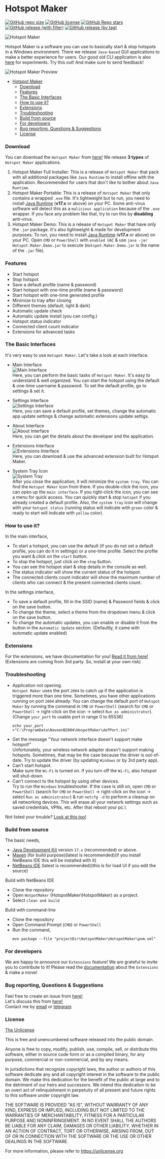 # Hotspot Maker

[![GitHub repo size](https://img.shields.io/github/repo-size/NaveenB2004/HotspotMaker)](#)
[![GitHub license](https://img.shields.io/github/license/NaveenB2004/HotspotMaker)](LICENSE)
[![GitHub Repo stars](https://img.shields.io/github/stars/NaveenB2004/HotspotMaker)](https://github.com/NaveenB2004/HotspotMaker/stargazers)
[![GitHub release (with filter)](https://img.shields.io/github/v/release/NaveenB2004/HotspotMaker)](https://github.com/NaveenB2004/HotspotMaker/releases)
[![GitHub release (by tag)](https://img.shields.io/github/downloads/NaveenB2004/HotspotMaker/v3.6/total)](https://github.com/NaveenB2004/HotspotMaker/releases/tag/v3.6)

![Hotspot Maker](Others/Media/hotspot%20maker.jpg "A tool for make hotspots!")

Hotspot Maker is a software you can use to basically start & stop hotspots in a Windows environment. There we release `Java-based` GUI applications to make a better experience for users. Our good old CLI application is also [here](https://github.com/NaveenB2004/HotspotMaker/releases/tag/v2.7) for experiments. Try this out! And make sure to send feedback!

![Hotspot Maker Preview](Others/Media/hotspot%20maker%20preview.jpg "Main Interface with Different Themes!")

- [Hotspot Maker](#hotspot-maker)
    - [Download](#download)
    - [Features](#features)
    - [The Basic Interfaces](#the-basic-interfaces)
    - [How to use it?](#how-to-use-it)
    - [Extensions](#extensions)
    - [Troubleshooting](#troubleshooting)
    - [Build from source](#build-from-source)
    - [For developers](#for-developers)
    - [Bug reporting, Questions \& Suggestions](#bug-reporting-questions--suggestions)
    - [License](#license)


### Download

You can download the `Hotspot Maker` from [here!](https://github.com/NaveenB2004/HotspotMaker/releases) We release **3 types** of `Hotspot Maker` applications.
1. Hotspot Maker Full Installer: This is a release of `Hotspot Maker` that pack with all additional packages like `Java Runtime` to install offline with the application. Recommended for users that don't like to bother about `Java Runtime`.
2. Hotspot Maker Portable: This is a release of `Hotspot Maker` that only contains a wrapped `.exe` file. It's lightweight but to run, you need to install [Java Runtime][jdk] (**v17.x** or above) on your PC. Some anti-virus software will detect this as a `malicious application` because of the `.exe` wrapper. If you face any problem like that, try to run this by **disabling** anti-virus.
3. Hotspot Maker Demo: This is a release of `Hotspot Maker` that have only the `.jar` package. It's also lightweight & made for development purposes. To run, you need to install [Java Runtime][jdk] (**v17.x** or above) on your PC. Open `CMD` or `PowerShell` with `enabled UAC` & use `java -jar Hotspot.Maker.Demo.jar` to execute (`Hotspot.Maker.Demo.jar` is the name of the `.jar` file).

### Features

- Start hotspot
- Stop hotspot
- Save a default profile (name & password)
- Start hotspot with one-time profile (name & password)
- Start hotspot with one-time generated profile
- Minimize to tray after closing
- Different themes (default, light & dark)
- Automatic update check
- Automatic update install (you can config.)
- Hotspot status indicator
- Connected client count indicator
- Extensions for advanced tasks

### The Basic Interfaces

It's very easy to use `Hotspot Maker`. Let's take a look at each interface.

- Main Interface\
  ![Main Interface](Others/Media/Interface1.PNG "Main Interface")\
  Here, you can perform the basic tasks of `Hotspot Maker`. It's easy to understand & well organized. You can start the hotspot using the default & one-time username & password. To set the default profile, go to settings & set it.

- Settings Interface\
  ![Settings Interface](Others/Media/Interface2.PNG "Settings Interface")\
  Here, you can save a default profile, set themes, change the automatic app update settings & change automatic extensions update settigs.

- About Interface\
  ![About Interface](Others/Media/Interface3.PNG "About Interface")\
  Here, you can get the details about the developer and the application.

- Extensions Interface\
  ![Extensions Interface](Others/Media/Interface4.PNG "Extensions Interface")\
  Here, you can download & use the advanced extension built for Hotspot Maker.

- System Tray Icon\
  ![System Tray](Others/Media/Interface5.PNG "System Tray Menu")\
  After you close the application, it will minimize the `system tray`. You can find the `Hotspot Maker` icon from there. If you double-click the icon, you can open up the `main interface`. If you right-click the icon, you can see a menu for quick access. You can quickly start & stop `hotspot` if you already created a default profile. Also, the `system tray` icon will change with your `hotspot status` (running status will indicate with `green` color & ready to start will indicate with `yellow` color).

### How to use it?

In the main interface,
- To start a hotspot, you can use the default (if you do not set a default profile, you can do it in settings) or a one-time profile. Select the profile you want & click on the `start` button.
- To stop the hotspot, just click on the `stop` button.
- You can see the hotspot start & stop details in the console as well.
- The status indicator will show the current status of the hotspot.
- The connected clients count indicator will show the maximum number of clients who can connect & the present connected clients count.

In the settings interface,
- To save a default profile, fill in the SSID (name) & Password fields & click on the save button.
- To change the theme, select a theme from the dropdown menu & click on the save button.
- To change the automatic updates, you can enable or disable it from the button in the `Automatic Update` section. (Defaultly, it came with automatic update enabled)

### Extensions

For the extensions, we have documentation for you! [Read it from here!](Extensions/README.md)\
(Extensions are coming from 3rd party. So, install at your own risk)

### Troubleshooting

- Application not opening.\
  `Hotspot Maker` uses the port `2004` to catch up if the application is triggered more than one time. Sometimes, you have other applications running on port `2004` already. You can change the default port of `Hotspot Maker` by running the command in `CMD` or `PowerShell` (search for `CMD` or `PowerShell` -> right-click on the icon -> select `Run as administrator`). (Change `your_port` to usable port in range 0 to 65536)
  ```
  echo your_port >"C:\ProgramData\NaveenB2004\HospotMaker\defPort.ini"
  ```
- Get the message "Your network interface doesn't support make hotspot!"\
  Unfortunately, your wireless network adapter doesn't support making hotspots. Sometimes, that may be the case because the driver is out-of-date. Try to update the driver (by updating `Windows` or by 3rd party app).
- Can't start hotspot.\
  Make sure the `Wi-Fi` is turned on. If you turn off the `Wi-Fi`, also hotspot will shut-down.
- Can't connect to the hotspot by using other devices.\
  Try to run the `Windows` troubleshooter. If the case is still on, open `CMD` or `PowerShell` (search for `CMD` or `PowerShell` -> right-click on the icon -> select `Run as administrator`) & run `netcfg -d` to perform a cleanup on all networking devices. This will erase all your network settings such as saved credentials, VPNs, etc. After that reboot your pc.\

Not listed your trouble? [Look at this too!](#bug-reporting-questions--suggestions)

### Build from source

The basic needs,
- [Java Development Kit][jdk] version `17.x` (recommended) or above.
- [Maven](https://maven.apache.org/download.cgi "Download Maven") (for build purpose)(latest is recommended)(if you install  NetBeans IDE this will be installed with it)
- [NetBeans IDE](https://netbeans.apache.org/download/index.html "Download NetBeans IDE") (latest is recommended)(this is for load UI if you edit the source)

Build with NetBeans IDE
- Clone the repository
- Open `HotpotMaker` (HotspotMaker\HotspotMaker) as a project.
- Select `clean and build`

Build with command-line
- Clone the repository
- Open Command Prompt (`CMD`) or `PowerShell`
- Run the command,
  ```
  mvn package --file "projectDir\HotspotMaker\HotspotMaker\pom.xml"
  ```

### For developers

We are happy to announce our `Extensions` feature! We are grateful to invite you to contribute to it! Please read the [documentation](https://github.com/NaveenB2004/HotspotMaker/blob/main/Extensions/README.md "Extensions Documentation") about the `Extensions` & make a move!

### Bug reporting, Questions & Suggestions

Feel free to create an issue from [here!](https://github.com/NaveenB2004/HotspotMaker/issues)\
Let's discuss this from [here!](https://github.com/NaveenB2004/HotspotMaker/discussions)\
Contact me by [email](mailto:naveennbalasooriya2004@gmail.com "naveennbalasooriya2004@gmail.com") or [telegram](https://t.me/NaveenB2004 "@NaveenB2004")

### License

[The Unlicense](LICENSE)

This is free and unencumbered software released into the public domain.

Anyone is free to copy, modify, publish, use, compile, sell, or
distribute this software, either in source code form or as a compiled
binary, for any purpose, commercial or non-commercial, and by any
means.

In jurisdictions that recognize copyright laws, the author or authors
of this software dedicate any and all copyright interest in the
software to the public domain. We make this dedication for the benefit
of the public at large and to the detriment of our heirs and
successors. We intend this dedication to be an overt act of
relinquishment in perpetuity of all present and future rights to this
software under copyright law.

THE SOFTWARE IS PROVIDED "AS IS", WITHOUT WARRANTY OF ANY KIND,
EXPRESS OR IMPLIED, INCLUDING BUT NOT LIMITED TO THE WARRANTIES OF
MERCHANTABILITY, FITNESS FOR A PARTICULAR PURPOSE AND NONINFRINGEMENT.
IN NO EVENT SHALL THE AUTHORS BE LIABLE FOR ANY CLAIM, DAMAGES OR
OTHER LIABILITY, WHETHER IN AN ACTION OF CONTRACT, TORT OR OTHERWISE,
ARISING FROM, OUT OF OR IN CONNECTION WITH THE SOFTWARE OR THE USE OR
OTHER DEALINGS IN THE SOFTWARE.

For more information, please refer to <https://unlicense.org>

[jdk]: https://www.oracle.com/java/technologies/javase/jdk17-archive-downloads.html "Download Java Development Kit v17.x"